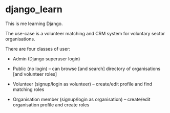 # django_learn
This is me learning Django.

The use-case is a volunteer matching and CRM system for voluntary sector organisations.

There are four classes of user: 

  - Admin (Django superuser login)
  
  - Public (no login) – can browse [and search] directory of organisations [and volunteer roles]
  
  - Volunteer (signup/login as volunteer) – create/edit profile and find matching roles
  
  - Organisation member (signup/login as organisation) – create/edit organisation profile and create roles

